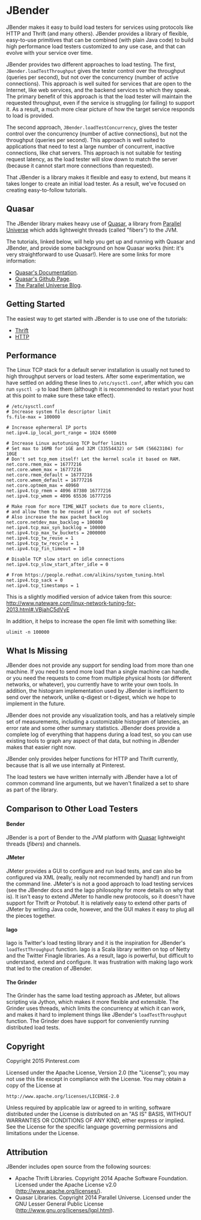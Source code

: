 JBender
=======

JBender makes it easy to build load testers for services using protocols like HTTP and Thrift (and
many others). JBender provides a library of flexible, easy-to-use primitives that can be combined
(with plain Java code) to build high performance load testers customized to any use case, and that
can evolve with your service over time.

JBender provides two different approaches to load testing. The first, `JBender.loadTestThroughput`
gives the tester control over the throughput (queries per second), but not over the concurrency
(number of active connections). This approach is well suited for services that are open to the
Internet, like web services, and the backend services to which they speak. The primary benefit of
this approach is that the load tester will maintain the requested throughput, even if the service
is struggling (or failing) to support it. As a result, a much more clear picture of how the target
service responds to load is provided.

The second approach, `JBender.loadTestConcurrency`, gives the tester control over the concurrency
(number of active connections), but not the throughput (queries per second). This approach is well
suited to applications that need to test a large number of concurrent, inactive connections, like
chat servers. This approach is not suitable for testing request latency, as the load tester will
slow down to match the server (because it cannot start more connections than requested).

That JBender is a library makes it flexible and easy to extend, but means it takes longer to create
an initial load tester. As a result, we've focused on creating easy-to-follow tutorials.

## Quasar

The JBender library makes heavy use of [Quasar](http://www.paralleluniverse.co/quasar/), a library from [Parallel Universe](http://www.paralleluniverse.co/) which adds lightweight threads (called "fibers") to the JVM.

The tutorials, linked below, will help you get up and running with Quasar and JBender, and provide some background on how Quasar works (hint: it's very straightforward to use Quasar!). Here are some links for more information:

* [Quasar's Documentation](http://docs.paralleluniverse.co/quasar/).
* [Quasar's Github Page](https://github.com/puniverse/quasar).
* [The Parallel Universe Blog](http://blog.paralleluniverse.co/).

## Getting Started

The easiest way to get started with JBender is to use one of the tutorials:

* [Thrift](https://github.com/pinterest/jbender/blob/master/doc/thrift/TUTORIAL.md)
* [HTTP](https://github.com/pinterest/jbender/blob/master/doc/http/TUTORIAL.md)

## Performance

The Linux TCP stack for a default server installation is usually not tuned to high
throughput servers or load testers. After some experimentation, we have settled on adding these
lines to `/etc/sysctl.conf`, after which you can run `sysctl -p` to load them (although it is
recommended to restart your host at this point to make sure these take effect).

```
# /etc/sysctl.conf
# Increase system file descriptor limit
fs.file-max = 100000

# Increase ephermeral IP ports
net.ipv4.ip_local_port_range = 1024 65000

# Increase Linux autotuning TCP buffer limits
# Set max to 16MB for 1GE and 32M (33554432) or 54M (56623104) for 10GE
# Don't set tcp_mem itself! Let the kernel scale it based on RAM.
net.core.rmem_max = 16777216
net.core.wmem_max = 16777216
net.core.rmem_default = 16777216
net.core.wmem_default = 16777216
net.core.optmem_max = 40960
net.ipv4.tcp_rmem = 4096 87380 16777216
net.ipv4.tcp_wmem = 4096 65536 16777216

# Make room for more TIME_WAIT sockets due to more clients,
# and allow them to be reused if we run out of sockets
# Also increase the max packet backlog
net.core.netdev_max_backlog = 100000
net.ipv4.tcp_max_syn_backlog = 100000
net.ipv4.tcp_max_tw_buckets = 2000000
net.ipv4.tcp_tw_reuse = 1
net.ipv4.tcp_tw_recycle = 1
net.ipv4.tcp_fin_timeout = 10

# Disable TCP slow start on idle connections
net.ipv4.tcp_slow_start_after_idle = 0

# From https://people.redhat.com/alikins/system_tuning.html
net.ipv4.tcp_sack = 0
net.ipv4.tcp_timestamps = 1
```

This is a slightly modified version of advice taken from this source:
http://www.nateware.com/linux-network-tuning-for-2013.html#.VBjahC5dVyE

In addition, it helps to increase the open file limit with something like:

```ulimit -n 100000```

## What Is Missing

JBender does not provide any support for sending load from more than one machine. If you need to
send more load than a single machine can handle, or you need the requests to come from multiple
physical hosts (or different networks, or whatever), you currently have to write your own tools. In
addition, the histogram implementation used by JBender is inefficient to send over the network,
unlike q-digest or t-digest, which we hope to implement in the future.

JBender does not provide any visualization tools, and has a relatively simple set of measurements,
including a customizable histogram of latencies, an error rate and some other summary statistics.
JBender does provide a complete log of everything that happens during a load test, so you can use
existing tools to graph any aspect of that data, but nothing in JBender makes that easier right now.

JBender only provides helper functions for HTTP and Thrift currently, because that is all we use
internally at Pinterest.

The load testers we have written internally with JBender have a lot of common command line arguments,
but we haven't finalized a set to share as part of the library.

## Comparison to Other Load Testers

#### Bender

JBender is a port of Bender to the JVM platform with [Quasar](http://docs.paralleluniverse.co/quasar/)
lightweight threads (_fibers_) and channels.

#### JMeter

JMeter provides a GUI to configure and run load tests, and can also be configured via XML (really,
really not recommended by hand!) and run from the command line. JMeter's is not a good approach to
load testing services (see the JBender docs and the Iago philosophy for more details on why that is).
It isn't easy to extend JMeter to handle new protocols, so it doesn't have support for Thrift or
Protobuf. It is relatively easy to extend other parts of JMeter by writing Java code, however, and
the GUI makes it easy to plug all the pieces together.

#### Iago

Iago is Twitter's load testing library and it is the inspiration for JBender's `loadTestThroughput`
function. Iago is a Scala library written on top of Netty and the Twitter Finagle libraries. As a
result, Iago is powerful, but difficult to understand, extend and configure. It was frustration with
making Iago work that led to the creation of JBender.

#### The Grinder

The Grinder has the same load testing approach as JMeter, but allows scripting via Jython, which
makes it more flexible and extensible. The Grinder uses threads, which limits the concurrency at
which it can work, and makes it hard to implement things like JBender's `loadTestThroughput` function.
The Grinder does have support for conveniently running distributed load tests.

## Copyright

Copyright 2015 Pinterest.com

Licensed under the Apache License, Version 2.0 (the "License");
you may not use this file except in compliance with the License.
You may obtain a copy of the License at

    http://www.apache.org/licenses/LICENSE-2.0

Unless required by applicable law or agreed to in writing, software
distributed under the License is distributed on an "AS IS" BASIS,
WITHOUT WARRANTIES OR CONDITIONS OF ANY KIND, either express or implied.
See the License for the specific language governing permissions and
limitations under the License.

## Attribution

JBender includes open source from the following sources:

* Apache Thrift Libraries. Copyright 2014 Apache Software Foundation. Licensed under the Apache License v2.0 (http://www.apache.org/licenses/).
* Quasar Libraries. Copyright 2014 Parallel Universe. Licensed under the GNU Lesser General Public License (http://www.gnu.org/licenses/lgpl.html).
